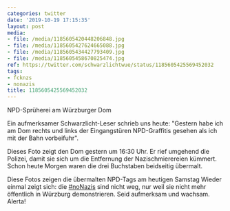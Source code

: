 ```yaml
---
categories: twitter
date: '2019-10-19 17:15:35'
layout: post
media:
- file: /media/1185605420448206848.jpg
- file: /media/1185605427624665088.jpg
- file: /media/1185605434427793409.jpg
- file: /media/1185605458670825474.jpg
ref: https://twitter.com/schwarzlichtwue/status/1185605425569452032
tags:
- fcknzs
- nonazis
title: 1185605425569452032
---
```

NPD-Sprüherei am Würzburger Dom



Ein aufmerksamer Schwarzlicht-Leser schrieb uns heute: "Gestern habe ich am Dom rechts und links der Eingangstüren NPD-Graffitis gesehen als ich mit der Bahn vorbeifuhr".



Dieses Foto zeigt den Dom gestern um 16:30 Uhr. 
Er rief umgehend die Polizei, damit sie sich um die Entfernung der Nazischmierereien kümmert. Schon heute Morgen waren die drei Buchstaben beidseitig übermalt.



Diese Fotos zeigen die übermalten NPD-Tags am heutigen Samstag 
Wieder einmal zeigt sich: die [#noNazis](/t/nonazis) sind nicht weg, nur weil sie nicht mehr öffentlich in Würzburg demonstrieren. Seid aufmerksam und wachsam. Alerta!